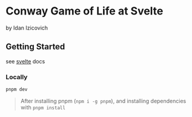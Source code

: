# Conway Game of Life at Svelte
by Idan Izicovich

## Getting Started
see [svelte](https://svelte.dev) docs

### Locally
```bash
pnpm dev
```

> After installing pnpm (`npm i -g pnpm`), and installing dependencies with `pnpm install`
